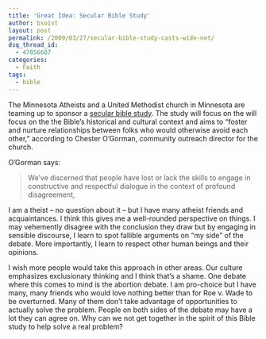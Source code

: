 ```yaml
---
title: 'Great Idea: Secular Bible Study'
author: bsoist
layout: post
permalink: /2009/03/27/secular-bible-study-casts-wide-net/
dsq_thread_id:
  - 47856607
categories:
  - Faith
tags:
  - bible
---
```

The Minnesota Atheists and a United Methodist church in Minnesota are teaming up to sponsor a [secular bible study][1]. The study will focus on the will focus on the the Bible&#8217;s historical and cultural context and aims to &#8220;foster and nurture relationships between folks who would otherwise avoid each other,&#8221; according to Chester O&#8217;Gorman, community outreach director for the church.

O&#8217;Gorman says:

> We&#8217;ve discerned that people have lost or lack the skills to engage in constructive and respectful dialogue in the context of profound disagreement, 

I am a theist &#8211; no question about it &#8211; but I have many atheist friends and acquaintances. I think this gives me a well-rounded perspective on things. I may vehemently disagree with the conclusion they draw but by engaging in sensible discourse, I learn to spot fallible arguments on &#8220;my side&#8221; of the debate. More importantly, I learn to respect other human beings and their opinions.

I wish more people would take this approach in other areas. Our culture emphasizes exclusionary thinking and I think that&#8217;s a shame. One debate where this comes to mind is the abortion debate. I am pro-choice but I have many, many friends who would love nothing better than for Roe v. Wade to be overturned. Many of them don&#8217;t take advantage of opportunities to actually solve the problem. People on both sides of the debate may have a lot they can agree on. Why can we not get together in the spirit of this Bible study to help solve a real problem?

 [1]: http://www.startribune.com/lifestyle/faith/39916382.html?el
